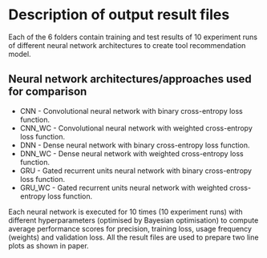 # Description of output result files

Each of the 6 folders contain training and test results of 10 experiment runs of different neural network architectures to create tool recommendation model. 

## Neural network architectures/approaches used for comparison

  - CNN - Convolutional neural network with binary cross-entropy loss function.
  - CNN_WC - Convolutional neural network with weighted cross-entropy loss function.
  - DNN - Dense neural network with binary cross-entropy loss function.
  - DNN_WC - Dense neural network with weighted cross-entropy loss function.
  - GRU - Gated recurrent units neural network with binary cross-entropy loss function.
  - GRU_WC - Gated recurrent units neural network with weighted cross-entropy loss function.
  
Each neural network is executed for 10 times (10 experiment runs) with different hyperparameters (optimised by Bayesian optimisation) to compute average performance scores for precision, training loss, usage frequency (weights) and validation loss. All the result files are used to prepare two line plots as shown in paper.

